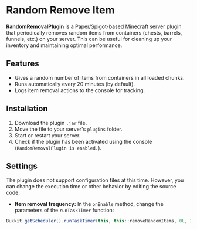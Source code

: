 # Random Remove Item

**RandomRemovalPlugin** is a Paper/Spigot-based Minecraft server plugin that periodically removes random items from containers (chests, barrels, funnels, etc.) on your server. This can be useful for cleaning up your inventory and maintaining optimal performance.

## Features
- Gives a random number of items from containers in all loaded chunks.
- Runs automatically every 20 minutes (by default).
- Logs item removal actions to the console for tracking.

## Installation
1. Download the plugin `.jar` file.
2. Move the file to your server's `plugins` folder.
3. Start or restart your server.
4. Check if the plugin has been activated using the console (`RandomRemovalPlugin is enabled.`).

## Settings
The plugin does not support configuration files at this time. However, you can change the execution time or other behavior by editing the source code:

- **Item removal frequency:**
In the `onEnable` method, change the parameters of the `runTaskTimer` function:
```java
Bukkit.getScheduler().runTaskTimer(this, this::removeRandomItems, 0L, 20L * 60 * 20);
